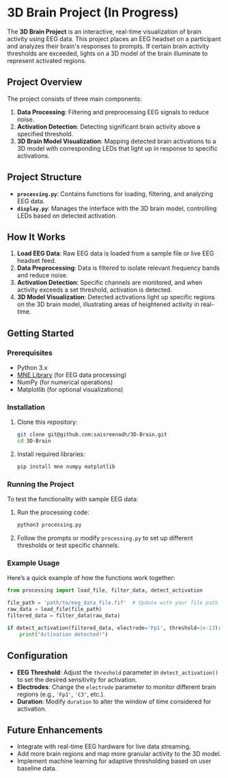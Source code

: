 # 3D Brain Project (In Progress)

The **3D Brain Project** is an interactive, real-time visualization of brain activity using EEG data. This project places an EEG headset on a participant and analyzes their brain's responses to prompts. If certain brain activity thresholds are exceeded, lights on a 3D model of the brain illuminate to represent activated regions.

## Project Overview

The project consists of three main components:
1. **Data Processing**: Filtering and preprocessing EEG signals to reduce noise.
2. **Activation Detection**: Detecting significant brain activity above a specified threshold.
3. **3D Brain Model Visualization**: Mapping detected brain activations to a 3D model with corresponding LEDs that light up in response to specific activations.

## Project Structure

- **`processing.py`**: Contains functions for loading, filtering, and analyzing EEG data.
- **`display.py`**: Manages the interface with the 3D brain model, controlling LEDs based on detected activation.

## How It Works

1. **Load EEG Data**: Raw EEG data is loaded from a sample file or live EEG headset feed.
2. **Data Preprocessing**: Data is filtered to isolate relevant frequency bands and reduce noise.
3. **Activation Detection**: Specific channels are monitored, and when activity exceeds a set threshold, activation is detected.
4. **3D Model Visualization**: Detected activations light up specific regions on the 3D brain model, illustrating areas of heightened activity in real-time.

## Getting Started

### Prerequisites

- Python 3.x
- [MNE Library](https://mne.tools/stable/index.html) (for EEG data processing)
- NumPy (for numerical operations)
- Matplotlib (for optional visualizations)

### Installation

1. Clone this repository:
   ```bash
   git clone git@github.com:saisreenadh/3D-Brain.git
   cd 3D-Brain
   ```
2. Install required libraries:
   ```bash
   pip install mne numpy matplotlib
   ```

### Running the Project

To test the functionality with sample EEG data:
1. Run the processing code:
   ```bash
   python3 processing.py
   ```

2. Follow the prompts or modify `processing.py` to set up different thresholds or test specific channels.

### Example Usage

Here’s a quick example of how the functions work together:
```python
from processing import load_file, filter_data, detect_activation

file_path = 'path/to/eeg_data_file.fif'  # Update with your file path
raw_data = load_file(file_path)
filtered_data = filter_data(raw_data)

if detect_activation(filtered_data, electrode='Fp1', threshold=1e-13):
    print("Activation detected!")
```

## Configuration

- **EEG Threshold**: Adjust the `threshold` parameter in `detect_activation()` to set the desired sensitivity for activation.
- **Electrodes**: Change the `electrode` parameter to monitor different brain regions (e.g., `'Fp1'`, `'C3'`, etc.).
- **Duration**: Modify `duration` to alter the window of time considered for activation.

## Future Enhancements

- Integrate with real-time EEG hardware for live data streaming.
- Add more brain regions and map more granular activity to the 3D model.
- Implement machine learning for adaptive thresholding based on user baseline data.
